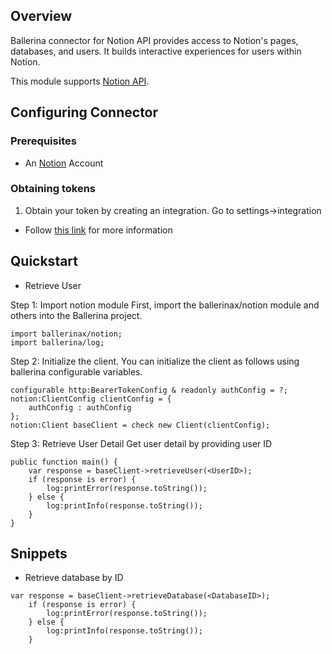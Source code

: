 ## Overview
Ballerina connector for Notion API provides access to Notion's pages, databases, and users. It builds interactive experiences for users within Notion.

This module supports [Notion API](https://www.notion.so/).

## Configuring Connector

### Prerequisites
- An [Notion](https://www.notion.so/) Account

### Obtaining tokens
1. Obtain your token by creating an integration. Go to settings->integration
* Follow [this link](https://developers.notion.com/docs/authorization) for more information
 
## Quickstart

* Retrieve User

Step 1: Import notion module
First, import the ballerinax/notion module and others into the Ballerina project.
```ballerina
import ballerinax/notion;
import ballerina/log;
```
Step 2: Initialize the client.
You can initialize the client as follows using ballerina configurable variables.
```ballerina
configurable http:BearerTokenConfig & readonly authConfig = ?;
notion:ClientConfig clientConfig = { 
    authConfig : authConfig
};
notion:Client baseClient = check new Client(clientConfig);
```
Step 3: Retrieve User Detail
Get user detail by providing user ID
```ballerina
public function main() {
    var response = baseClient->retrieveUser(<UserID>);
    if (response is error) {
        log:printError(response.toString());
    } else {
        log:printInfo(response.toString());
    }
}
``` 
## Snippets
* Retrieve database by ID
```ballerina
var response = baseClient->retrieveDatabase(<DatabaseID>);
    if (response is error) {
        log:printError(response.toString());
    } else {
        log:printInfo(response.toString());
    }
```